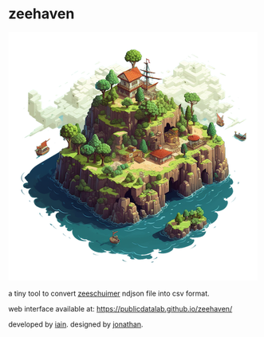 # zeehaven

![](zeehaven.png)

a tiny tool to convert [zeeschuimer](https://github.com/digitalmethodsinitiative/zeeschuimer) ndjson file into csv format.

web interface available at: https://publicdatalab.github.io/zeehaven/

developed by [iain](https://github.com/iaine/ndjson). designed by [jonathan](http://jonathangray.org/).